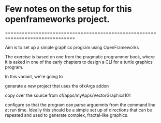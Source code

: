 # Few notes on the setup for this openframeworks project.

===============================================================================

Aim is to set up a simple graphics program using OpenFrameworks

The exercise is based on one from the pragmatic programmer book, where it is
asked in one of the early chapters to design a CLI for a turtle graphics
program.

In this variant, we're going to

generate a new project that uses the ofxArgs addon

copy over the source from of/apps/myApps/VectorGraphics101

configure so that the program can parse arguemnts from the command line at run
time. Ideally this should be a simple set up of directions that can be repeated
and used to generate complex, fractal-like graphics.
